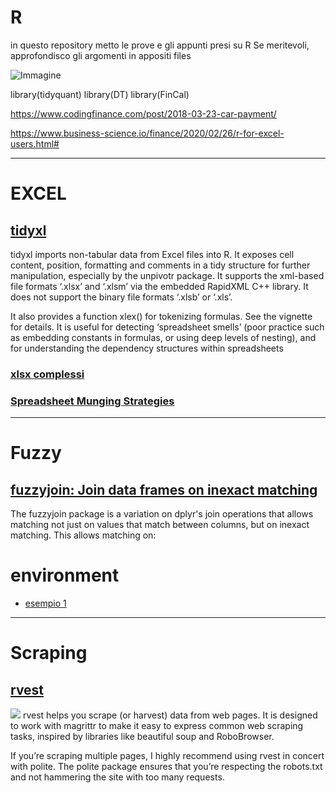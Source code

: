 # R
in questo repository metto le prove e gli appunti presi su R
Se meritevoli, approfondisco gli argomenti in appositi files

![Immagine](https://technosoups.com/wp-content/uploads/2021/03/R-programming-language.jpg)


library(tidyquant)
library(DT)
library(FinCal) 


https://www.codingfinance.com/post/2018-03-23-car-payment/

https://www.business-science.io/finance/2020/02/26/r-for-excel-users.html#


----------------------------------------------------------------------------------------------------------------------------

# EXCEL

## [tidyxl](https://nacnudus.github.io/tidyxl/)
tidyxl imports non-tabular data from Excel files into R. It exposes cell content, position, formatting and comments in a tidy structure for further manipulation, especially by the unpivotr package. It supports the xml-based file formats ‘.xlsx’ and ‘.xlsm’ via the embedded RapidXML C++ library. It does not support the binary file formats ‘.xlsb’ or ‘.xls’.

It also provides a function xlex() for tokenizing formulas. See the vignette for details. It is useful for detecting ‘spreadsheet smells’ (poor practice such as embedding constants in formulas, or using deep levels of nesting), and for understanding the dependency structures within spreadsheets

### [xlsx complessi](https://github.com/nacnudus/ukfarm)

### [Spreadsheet Munging Strategies](https://nacnudus.github.io/spreadsheet-munging-strategies/)

----------------------------------------------------------------------------------------------------------------------------

# Fuzzy

## [fuzzyjoin: Join data frames on inexact matching](https://github.com/dgrtwo/fuzzyjoin)  
The fuzzyjoin package is a variation on dplyr's join operations that allows matching not just on values that match between columns, but on inexact matching. This allows matching on:

# environment

* [esempio 1](https://www.business-science.io/finance/2020/02/21/tidy-discounted-cash-flow.html)


----------------------------------------------------------------------------------------------------------------------------

# Scraping

## [rvest](https://rvest.tidyverse.org/)
![](https://rvest.tidyverse.org/logo.png)
rvest helps you scrape (or harvest) data from web pages. It is designed to work with magrittr to make it easy to express common web scraping tasks, inspired by libraries like beautiful soup and RoboBrowser.

If you’re scraping multiple pages, I highly recommend using rvest in concert with polite. The polite package ensures that you’re respecting the robots.txt and not hammering the site with too many requests.
